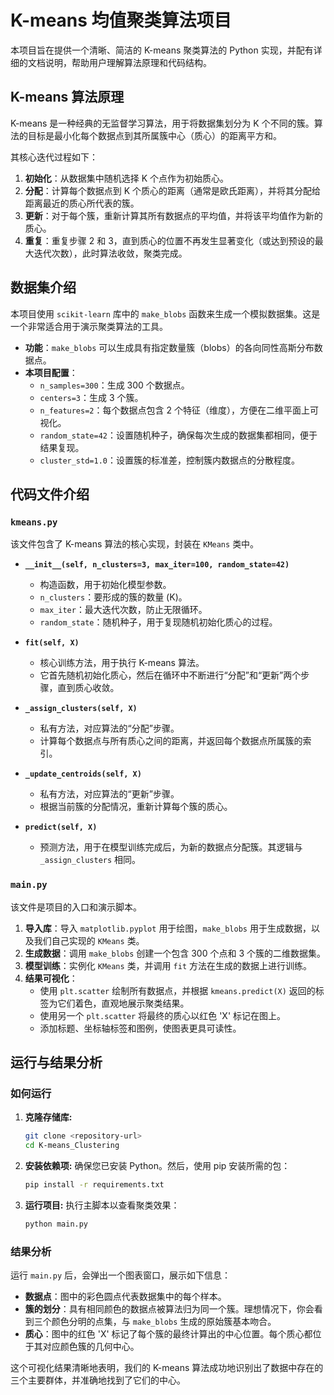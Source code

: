 # K-means 均值聚类算法项目

本项目旨在提供一个清晰、简洁的 K-means 聚类算法的 Python 实现，并配有详细的文档说明，帮助用户理解算法原理和代码结构。

## K-means 算法原理

K-means 是一种经典的无监督学习算法，用于将数据集划分为 K 个不同的簇。算法的目标是最小化每个数据点到其所属簇中心（质心）的距离平方和。

其核心迭代过程如下：

1.  **初始化**：从数据集中随机选择 K 个点作为初始质心。
2.  **分配**：计算每个数据点到 K 个质心的距离（通常是欧氏距离），并将其分配给距离最近的质心所代表的簇。
3.  **更新**：对于每个簇，重新计算其所有数据点的平均值，并将该平均值作为新的质心。
4.  **重复**：重复步骤 2 和 3，直到质心的位置不再发生显著变化（或达到预设的最大迭代次数），此时算法收敛，聚类完成。

## 数据集介绍

本项目使用 `scikit-learn` 库中的 `make_blobs` 函数来生成一个模拟数据集。这是一个非常适合用于演示聚类算法的工具。

-   **功能**：`make_blobs` 可以生成具有指定数量簇（blobs）的各向同性高斯分布数据点。
-   **本项目配置**：
    -   `n_samples=300`：生成 300 个数据点。
    -   `centers=3`：生成 3 个簇。
    -   `n_features=2`：每个数据点包含 2 个特征（维度），方便在二维平面上可视化。
    -   `random_state=42`：设置随机种子，确保每次生成的数据集都相同，便于结果复现。
    -   `cluster_std=1.0`：设置簇的标准差，控制簇内数据点的分散程度。

## 代码文件介绍

### `kmeans.py`

该文件包含了 K-means 算法的核心实现，封装在 `KMeans` 类中。

-   **`__init__(self, n_clusters=3, max_iter=100, random_state=42)`**
    -   构造函数，用于初始化模型参数。
    -   `n_clusters`：要形成的簇的数量 (K)。
    -   `max_iter`：最大迭代次数，防止无限循环。
    -   `random_state`：随机种子，用于复现随机初始化质心的过程。

-   **`fit(self, X)`**
    -   核心训练方法，用于执行 K-means 算法。
    -   它首先随机初始化质心，然后在循环中不断进行“分配”和“更新”两个步骤，直到质心收敛。

-   **`_assign_clusters(self, X)`**
    -   私有方法，对应算法的“分配”步骤。
    -   计算每个数据点与所有质心之间的距离，并返回每个数据点所属簇的索引。

-   **`_update_centroids(self, X)`**
    -   私有方法，对应算法的“更新”步骤。
    -   根据当前簇的分配情况，重新计算每个簇的质心。

-   **`predict(self, X)`**
    -   预测方法，用于在模型训练完成后，为新的数据点分配簇。其逻辑与 `_assign_clusters` 相同。

### `main.py`

该文件是项目的入口和演示脚本。

1.  **导入库**：导入 `matplotlib.pyplot` 用于绘图，`make_blobs` 用于生成数据，以及我们自己实现的 `KMeans` 类。
2.  **生成数据**：调用 `make_blobs` 创建一个包含 300 个点和 3 个簇的二维数据集。
3.  **模型训练**：实例化 `KMeans` 类，并调用 `fit` 方法在生成的数据上进行训练。
4.  **结果可视化**：
    -   使用 `plt.scatter` 绘制所有数据点，并根据 `kmeans.predict(X)` 返回的标签为它们着色，直观地展示聚类结果。
    -   使用另一个 `plt.scatter` 将最终的质心以红色 'X' 标记在图上。
    -   添加标题、坐标轴标签和图例，使图表更具可读性。

## 运行与结果分析

### 如何运行

1.  **克隆存储库:**
    ```bash
    git clone <repository-url>
    cd K-means_Clustering
    ```

2.  **安装依赖项:**
    确保您已安装 Python。然后，使用 pip 安装所需的包：
    ```bash
    pip install -r requirements.txt
    ```

3.  **运行项目:**
    执行主脚本以查看聚类效果：
    ```bash
    python main.py
    ```

### 结果分析

运行 `main.py` 后，会弹出一个图表窗口，展示如下信息：

-   **数据点**：图中的彩色圆点代表数据集中的每个样本。
-   **簇的划分**：具有相同颜色的数据点被算法归为同一个簇。理想情况下，你会看到三个颜色分明的点集，与 `make_blobs` 生成的原始簇基本吻合。
-   **质心**：图中的红色 'X' 标记了每个簇的最终计算出的中心位置。每个质心都位于其对应颜色簇的几何中心。

这个可视化结果清晰地表明，我们的 K-means 算法成功地识别出了数据中存在的三个主要群体，并准确地找到了它们的中心。
